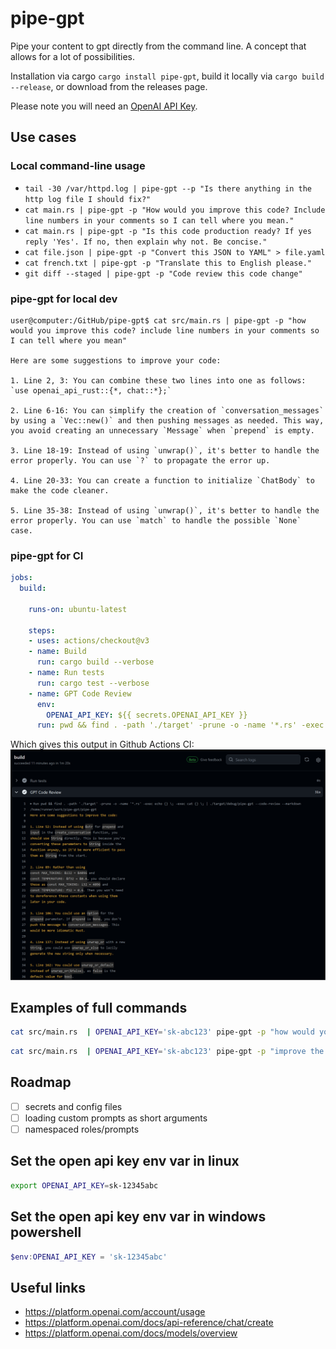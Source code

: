 # pipe-gpt
Pipe your content to gpt directly from the command line. A concept that allows for a lot of possibilities.

Installation via cargo `cargo install pipe-gpt`, build it locally via `cargo build --release`, or download from the releases page.

Please note you will need an [OpenAI API Key](https://platform.openai.com/account/api-keys).

## Use cases

### Local command-line usage
- `tail -30 /var/httpd.log | pipe-gpt --p "Is there anything in the http log file I should fix?"`
- `cat main.rs | pipe-gpt -p "How would you improve this code? Include line numbers in your comments so I can tell where you mean."`
- `cat main.rs | pipe-gpt -p "Is this code production ready? If yes reply 'Yes'. If no, then explain why not. Be concise."`
- `cat file.json | pipe-gpt -p "Convert this JSON to YAML" > file.yaml`
- `cat french.txt | pipe-gpt -p "Translate this to English please."` 
- `git diff --staged | pipe-gpt -p "Code review this code change"`

### pipe-gpt for local dev


```
user@computer:/GitHub/pipe-gpt$ cat src/main.rs | pipe-gpt -p "how would you improve this code? include line numbers in your comments so I can tell where you mean"

Here are some suggestions to improve your code:

1. Line 2, 3: You can combine these two lines into one as follows:
`use openai_api_rust::{*, chat::*};`

2. Line 6-16: You can simplify the creation of `conversation_messages` by using a `Vec::new()` and then pushing messages as needed. This way, you avoid creating an unnecessary `Message` when `prepend` is empty.

3. Line 18-19: Instead of using `unwrap()`, it's better to handle the error properly. You can use `?` to propagate the error up.

4. Line 20-33: You can create a function to initialize `ChatBody` to make the code cleaner.

5. Line 35-38: Instead of using `unwrap()`, it's better to handle the error properly. You can use `match` to handle the possible `None` case.
```

### pipe-gpt for CI

```yaml
jobs:
  build:

    runs-on: ubuntu-latest

    steps:
    - uses: actions/checkout@v3
    - name: Build
      run: cargo build --verbose
    - name: Run tests
      run: cargo test --verbose
    - name: GPT Code Review
      env:
        OPENAI_API_KEY: ${{ secrets.OPENAI_API_KEY }}
      run: pwd && find . -path './target' -prune -o -name '*.rs' -exec echo {} \; -exec cat {} \; | ./target/debug/pipe-gpt -p "how would you improve this code? include line numbers in your comments so I can tell where you mean"
```

Which gives this output in Github Actions CI:
![Pipe GPT used in CI to give code review recomendations](./imgs/github-workflow-gpt-code-review-markdown.png)

## Examples of full commands
```sh
cat src/main.rs  | OPENAI_API_KEY='sk-abc123' pipe-gpt -p "how would you improve this code? include line numbers in your comments so I can tell where you mean"
```
```sh
cat src/main.rs  | OPENAI_API_KEY='sk-abc123' pipe-gpt -p "improve the code and only output the replacement code as I will pipe the output directly back into the source file, no explanations, just pure code" > src/main.rs
```
## Roadmap
 - [ ] secrets and config files
 - [ ] loading custom prompts as short arguments
 - [ ] namespaced roles/prompts

## Set the open api key env var in linux
```sh
export OPENAI_API_KEY=sk-12345abc
```

## Set the open api key env var in windows powershell
```powershell
$env:OPENAI_API_KEY = 'sk-12345abc'
```

## Useful links
 - https://platform.openai.com/account/usage
 - https://platform.openai.com/docs/api-reference/chat/create
 - https://platform.openai.com/docs/models/overview
